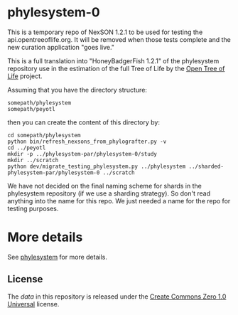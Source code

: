 # phylesystem-0

This is a temporary repo of NexSON 1.2.1 to be used for testing the 
api.opentreeoflife.org. It will be removed when those tests complete
and the new curation application "goes live."

This is a full translation into "HoneyBadgerFish 1.2.1" of the phylesystem
repository use in the estimation of the full Tree of Life by the 
[Open Tree of Life](http://opentreeoflife.org) project.

Assuming that you have the directory structure:

    somepath/phylesystem
    somepath/peyotl

then you can create the content of this directory by:

    cd somepath/phylesystem
    python bin/refresh_nexsons_from_phylografter.py -v
    cd ../peyotl
    mkdir -p ../phylesystem-par/phylesystem-0/study
    mkdir ../scratch
    python dev/migrate_testing_phylesystem.py ../phylesystem ../sharded-phylesystem-par/phylesystem-0 ../scratch

We have not decided on the final naming scheme for shards in the 
phylesystem repository (if we use a sharding strategy). So
don't read anything into the name for this repo. We just needed
a name for the repo for testing purposes.

# More details

See [phylesystem](https://github.com/OpenTreeOfLife/phylesystem) for more details.

## License

The *data* in this repository is released under the [Create Commons Zero 1.0 Universal](https://creativecommons.org/publicdomain/zero/1.0/) license.
